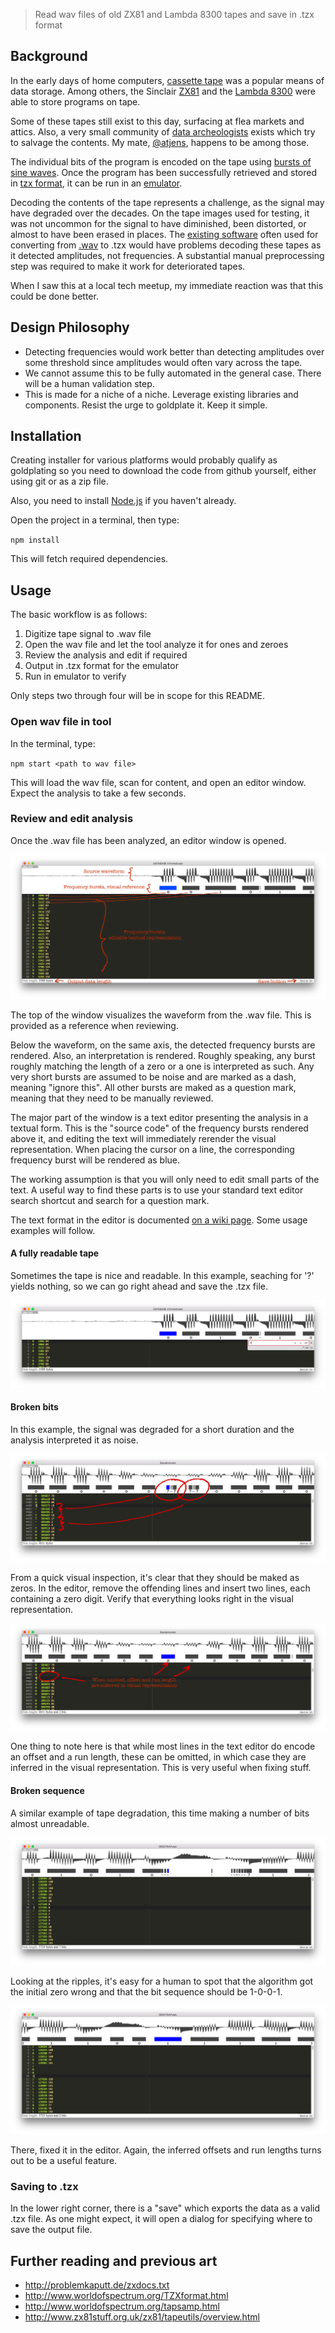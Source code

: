 > Read wav files of old ZX81 and Lambda 8300 tapes and save in .tzx format

## Background

In the early days of home computers, [cassette tape](https://en.wikipedia.org/wiki/Compact_Cassette) was a popular means of data storage. Among others, the Sinclair [ZX81](https://en.wikipedia.org/wiki/ZX81) and the [Lambda 8300](https://en.wikipedia.org/wiki/Lambda_8300) were able to store programs on tape.

Some of these tapes still exist to this day, surfacing at flea markets and attics. Also, a very small community of [data archeologists](https://en.wikipedia.org/wiki/Data_archaeology) exists which try to salvage the contents. My mate, [@atjens](https://twitter.com/atjens), happens to be among those.

The individual bits of the program is encoded on the tape using [bursts of sine waves](http://www.worldofspectrum.org/tapsamp.html). Once the program has been successfully retrieved and stored in [tzx format](http://www.worldofspectrum.org/TZXformat.html), it can be run in an [emulator](http://www.zx81.nl/).

Decoding the contents of the tape represents a challenge, as the signal may have degraded over the decades. On the tape images used for testing, it was not uncommon for the signal to have diminished, been distorted, or almost to have been erased in places. The [existing software](http://www.zx81stuff.org.uk/zx81/tapeutils/overview.html) often used for converting from [.wav](https://en.wikipedia.org/wiki/WAV) to .tzx would have problems decoding these tapes as it detected amplitudes, not frequencies. A substantial manual preprocessing step was required to make it work for deteriorated tapes.

When I saw this at a local tech meetup, my immediate reaction was that this could be done better.

## Design Philosophy
- Detecting frequencies would work better than detecting amplitudes over some threshold since amplitudes would often vary across the tape.
- We cannot assume this to be fully automated in the general case. There will be a human validation step.
- This is made for a niche of a niche. Leverage existing libraries and components. Resist the urge to goldplate it. Keep it simple.

## Installation
Creating installer for various platforms would probably qualify as goldplating so you need to download the code from github yourself, either using git or as a zip file.

Also, you need to install [Node.js](https://nodejs.org/en/) if you haven't already.

Open the project in a terminal, then type:

`npm install`

This will fetch required dependencies.

## Usage
The basic workflow is as follows:
1. Digitize tape signal to .wav file
2. Open the wav file and let the tool analyze it for ones and zeroes
3. Review the analysis and edit if required
4. Output in .tzx format for the emulator
5. Run in emulator to verify

Only steps two through four will be in scope for this README.

### Open wav file in tool

In the terminal, type:

`npm start <path to wav file>`

This will load the wav file, scan for content, and open an editor window. Expect the analysis to take a few seconds.

### Review and edit analysis

Once the .wav file has been analyzed, an editor window is opened.

![editor window](README/editor_window.png)

The top of the window visualizes the waveform from the .wav file. This is provided as a reference when reviewing.

Below the waveform, on the same axis, the detected frequency bursts are rendered. Also, an interpretation is rendered. Roughly speaking, any burst roughly matching the length of a zero or a one is interpreted as such. Any very short bursts are assumed to be noise and are marked as a dash, meaning "ignore this". All other bursts are maked as a question mark, meaning that they need to be manually reviewed.

The major part of the window is a text editor presenting the analysis in a textual form. This is the "source code" of the frequency bursts rendered above it, and editing the text will immediately rerender the visual representation. When placing the cursor on a line, the corresponding frequency burst will be rendered as blue.

The working assumption is that you will only need to edit small parts of the text. A useful way to find these parts is to use your standard text editor search shortcut and search for a question mark.

The text format in the editor is documented [on a wiki page](https://github.com/mvindahl/zx81-dat-tape-reader/wiki/Editor-format). Some usage examples will follow.

#### A fully readable tape
Sometimes the tape is nice and readable. In this example, seaching for '?' yields nothing, so we can go right ahead and save the .tzx file.

![fully readable tape](README/readable_tape.png)

#### Broken bits
In this example, the signal was degraded for a short duration and the analysis interpreted it as noise.

![broken bits](README/broken_bits.png)

From a quick visual inspection, it's clear that they should be maked as zeros. In the editor, remove the offending lines and insert two lines, each containing a zero digit. Verify that everything looks right in the visual representation.

![broken bits fixed](README/broken_bits_fixed.png)

One thing to note here is that while most lines in the text editor do encode an offset and a run length, these can be omitted, in which case they are inferred in the visual representation. This is very useful when fixing stuff.

#### Broken sequence
A similar example of tape degradation, this time making a number of bits almost unreadable.

![broken sequence](README/broken_sequence.png)

Looking at the ripples, it's easy for a human to spot that the algorithm got the initial zero wrong and that the bit sequence should be 1-0-0-1.

![broken sequence fixed](README/broken_sequence_fixed.png)

There, fixed it in the editor. Again, the inferred offsets and run lengths turns out to be a useful feature.

### Saving to .tzx

In the lower right corner, there is a "save" which exports the data as a valid .tzx file. As one might expect, it will open a dialog for specifying where to save the output file.

## Further reading and previous art
- http://problemkaputt.de/zxdocs.txt
- http://www.worldofspectrum.org/TZXformat.html
- http://www.worldofspectrum.org/tapsamp.html
- http://www.zx81stuff.org.uk/zx81/tapeutils/overview.html
